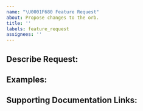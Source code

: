 ```yaml
---
name: "\U0001F680 Feature Request"
about: Propose changes to the orb.
title: ''
labels: feature_request
assignees: ''
---
```


## Describe Request:

## Examples:

## Supporting Documentation Links:

